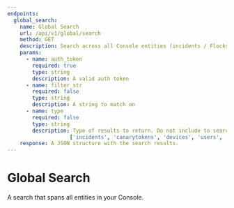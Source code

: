 ```yaml
---
endpoints:
  global_search:
    name: Global Search
    url: /api/v1/global/search
    method: GET
    description: Search across all Console entities (incidents / Flocks / Canarytokens / Birds / users).
    params:
      - name: auth_token
        required: true
        type: string
        description: A valid auth token
      - name: filter_str
        required: false
        type: string
        description: A string to match on
      - name: type
        required: false
        type: string
        description: Type of results to return. Do not include to search across all entities, other wise it must be one of
                    ['incidents', 'canarytokens', 'devices', 'users', 'flocks']
    response: A JSON structure with the search results.
---
```

# Global Search

A search that spans all entities in your Console.

<APIEndpoints :endpoints="$page.frontmatter.endpoints" :path="$page.regularPath"/>


<APIDetails :endpoint="$page.frontmatter.endpoints.global_search"/>